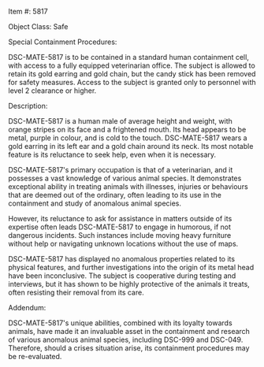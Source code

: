 Item #: 5817

Object Class: Safe

Special Containment Procedures:

DSC-MATE-5817 is to be contained in a standard human containment cell, with access to a fully equipped veterinarian office. The subject is allowed to retain its gold earring and gold chain, but the candy stick has been removed for safety measures. Access to the subject is granted only to personnel with level 2 clearance or higher.

Description:

DSC-MATE-5817 is a human male of average height and weight, with orange stripes on its face and a frightened mouth. Its head appears to be metal, purple in colour, and is cold to the touch. DSC-MATE-5817 wears a gold earring in its left ear and a gold chain around its neck. Its most notable feature is its reluctance to seek help, even when it is necessary.

DSC-MATE-5817's primary occupation is that of a veterinarian, and it possesses a vast knowledge of various animal species. It demonstrates exceptional ability in treating animals with illnesses, injuries or behaviours that are deemed out of the ordinary, often leading to its use in the containment and study of anomalous animal species. 

However, its reluctance to ask for assistance in matters outside of its expertise often leads DSC-MATE-5817 to engage in humorous, if not dangerous incidents. Such instances include moving heavy furniture without help or navigating unknown locations without the use of maps.

DSC-MATE-5817 has displayed no anomalous properties related to its physical features, and further investigations into the origin of its metal head have been inconclusive. The subject is cooperative during testing and interviews, but it has shown to be highly protective of the animals it treats, often resisting their removal from its care.

Addendum:

DSC-MATE-5817's unique abilities, combined with its loyalty towards animals, have made it an invaluable asset in the containment and research of various anomalous animal species, including DSC-999 and DSC-049. Therefore, should a crises situation arise, its containment procedures may be re-evaluated.